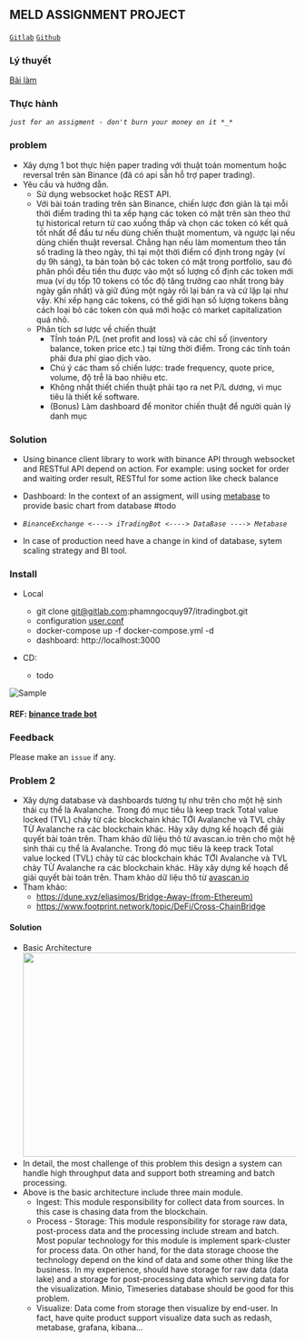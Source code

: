 ## MELD ASSIGNMENT PROJECT

[`Gitlab`](https://gitlab.com/phamngocquy97/itradingbot)
[`Github`](https://github.com/phamngocquy/iTradingBot)

### Lý thuyết

[Bài làm](QA.md)

### Thực hành

_`just for an assigment - don't burn your money on it *_*`_

### problem

- Xây dựng 1 bot thực hiện paper trading với thuật toán momentum hoặc reversal
  trên sàn Binance (đã có api sẵn hỗ trợ paper trading).
- Yêu cầu và hướng dẫn.
    - Sử dụng websocket hoặc REST API.
    - Với bài toán trading trên sàn Binance, chiến lược đơn giản là tại mỗi thời
      điểm trading thì ta xếp hạng các token có mặt trên sàn theo thứ tự
      historical return từ cao xuống thấp và chọn các token có kết quả tốt nhất
      để đầu tư nếu dùng chiến thuật momentum, và ngược lại nếu dùng chiến thuật
      reversal. Chẳng hạn nếu làm momentum theo tần số trading là theo ngày, thì
      tại một thời điểm cố định trong ngày (ví dụ 9h sáng), ta bán toàn bộ các
      token có mặt trong portfolio, sau đó phân phối đều tiền thu được vào một
      số lượng cố định các token mới mua (ví dụ tốp 10 tokens có tốc độ tăng
      trưởng cao nhất trong bảy ngày gần nhất)  và giữ đúng một ngày rồi lại bán
      ra và cứ lặp lại như vậy. Khi xếp hạng các tokens, có thể giới hạn số
      lượng tokens bằng cách loại bỏ các token còn quá mới hoặc có market
      capitalization quá nhỏ.
    - Phân tích sơ lược về chiến thuật
        - TÍnh toán P/L (net profit and loss) và các chỉ số (inventory balance,
          token price etc.) tại từng thời điểm. Trong các tính toán phải đưa phí
          giao dịch vào.
        - Chú ý các tham số chiến lược:  trade frequency, quote price, volume,
          độ trễ là bao nhiêu etc.
        - Không nhất thiết chiến thuật phải tạo ra net P/L dương, vì mục tiêu là
          thiết kế software.
        - (Bonus) Làm dashboard để monitor chiến thuật để người quản lý danh mục

### Solution

- Using binance client library to work with binance API through websocket and
  RESTful API depend on action. For example: using socket for order and waiting
  order result, RESTful for some action like check balance
- Dashboard: In the context of an assigment, will
  using [metabase](https://www.metabase.com/) to provide basic chart from
  database #todo
- _`BinanceExchange <----> iTradingBot <----> DataBase ----> Metabase`_

- In case of production need have a change in kind of database, sytem scaling
  strategy and BI tool.

### Install

- Local
    - git clone git@gitlab.com:phamngocquy97/itradingbot.git
    - configuration [user.conf](user.cfg.template)
    - docker-compose up -f docker-compose.yml -d
    - dashboard: http://localhost:3000

- CD:
    - todo

<img src="https://ucode-bk-dev.s3.ap-southeast-1.amazonaws.com/quypn/Screen+Shot+2022-04-07+at+01.22.20.png" alt="Sample">

#### REF: [binance trade bot](https://github.com/edeng23/binance-trade-bot)

### Feedback

Please make an ```issue``` if any.

### Problem 2

- Xây dựng database và dashboards tương tự như trên cho một hệ sinh thái cụ thể
  là Avalanche. Trong đó mục tiêu là keep track Total value locked (TVL)  chảy
  từ các blockchain khác TỚI Avalanche và TVL chảy TỪ Avalanche ra các
  blockchain khác. Hãy xây dựng kế hoạch để giải quyết bài toán trên. Tham khảo
  dữ liệu thô từ avascan.io trên cho một hệ sinh thái cụ thể là Avalanche. Trong
  đó mục tiêu là keep track Total value locked (TVL)  chảy từ các blockchain
  khác TỚI Avalanche và TVL chảy TỪ Avalanche ra các blockchain khác. Hãy xây
  dựng kế hoạch để giải quyết bài toán trên. Tham khảo dữ liệu thô
  từ [avascan.io](avascan.io)
- Tham khảo:
    - https://dune.xyz/eliasimos/Bridge-Away-(from-Ethereum)
    - https://www.footprint.network/topic/DeFi/Cross-ChainBridge

#### Solution

- Basic Architecture
  <img src="https://ucode-bk-dev.s3.ap-southeast-1.amazonaws.com/quypn/block_chain_dashboard.drawio.png" style="height: 360px; width: 640px"/>
- In detail, the most challenge of this problem this design a system can handle
  high throughput data and support both streaming and batch processing.
- Above is the basic architecture include three main module.
    - Ingest: This module responsibility for collect data from sources. In this
      case is chasing data from the blockchain.
    - Process - Storage: This module responsibility for storage raw data,
      post-process data and the processing include stream and batch. Most
      popular technology for this module is implement spark-cluster for process
      data. On other hand, for the data storage choose the technology depend on
      the kind of data and some other thing like the business. In my experience,
      should have storage for raw data (data lake) and a storage for
      post-processing data which serving data for the visualization. Minio,
      Timeseries database should be good for this problem.
    - Visualize: Data come from storage then visualize by end-user. In fact,
      have quite product support visualize data such as redash, metabase,
      grafana, kibana...

  
